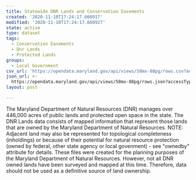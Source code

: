 ```yaml
---
title: Statewide DNR Lands and Conservation Easements
created: '2020-11-10T17:24:17.660917'
modified: '2020-11-10T17:24:17.660927'
state: active
type: dataset
tags:
  - Conservation Easements
  - Dnr Lands
  - Protected Lands
groups:
  - Local Government
csv_url: 'https://opendata.maryland.gov/api/views/58mx-88pg/rows.csv?accessType=DOWNLOAD'
json_url: >-
  https://opendata.maryland.gov/api/views/58mx-88pg/rows.json?accessType=DOWNLOAD
layout: post

---
```

The Maryland Department of Natural Resources (DNR) manages over 446,000 acres of public lands and protected open space in the state. The DNR Lands data  consists of mapped information that represent those lands that are owned by the Maryland Department of Natural Resources. NOTE: Adjacent land may also be represented for topological completeness (inholdings) or because of their potential for natural resource protection (owned by federal, other state agency or local govenment) - see "ownedby" attribute for details. These files were created for the planning purposes of the Maryland Department of Natural Resources. However, not all DNR owned lands have been surveyed and mapped at this time. Therefore, data should not be used as a definitive source of land ownership.
